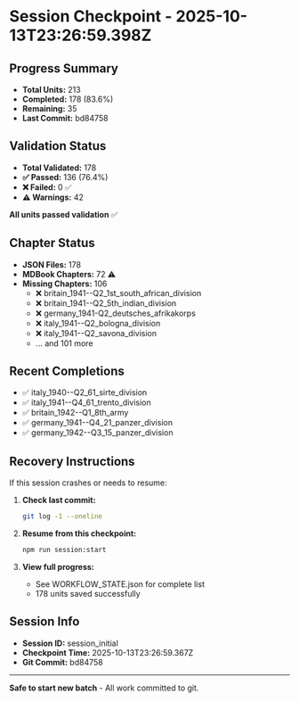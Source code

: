 # Session Checkpoint - 2025-10-13T23:26:59.398Z

## Progress Summary

- **Total Units:** 213
- **Completed:** 178 (83.6%)
- **Remaining:** 35
- **Last Commit:** bd84758

## Validation Status

- **Total Validated:** 178
- **✅ Passed:** 136 (76.4%)
- **❌ Failed:** 0 ✅
- **⚠️ Warnings:** 42

**All units passed validation** ✅

## Chapter Status

- **JSON Files:** 178
- **MDBook Chapters:** 72 ⚠️
- **Missing Chapters:** 106
  - ❌ britain_1941--Q2_1st_south_african_division
  - ❌ britain_1941--Q2_5th_indian_division
  - ❌ germany_1941-Q2_deutsches_afrikakorps
  - ❌ italy_1941--Q2_bologna_division
  - ❌ italy_1941--Q2_savona_division
  - ... and 101 more

## Recent Completions

- ✅ italy_1940--Q2_61_sirte_division
- ✅ italy_1941--Q4_61_trento_division
- ✅ britain_1942--Q1_8th_army
- ✅ germany_1941--Q4_21_panzer_division
- ✅ germany_1942--Q3_15_panzer_division

## Recovery Instructions

If this session crashes or needs to resume:

1. **Check last commit:**
   ```bash
   git log -1 --oneline
   ```

2. **Resume from this checkpoint:**
   ```bash
   npm run session:start
   ```

3. **View full progress:**
   - See WORKFLOW_STATE.json for complete list
   - 178 units saved successfully

## Session Info

- **Session ID:** session_initial
- **Checkpoint Time:** 2025-10-13T23:26:59.367Z
- **Git Commit:** bd84758

---

**Safe to start new batch** - All work committed to git.

